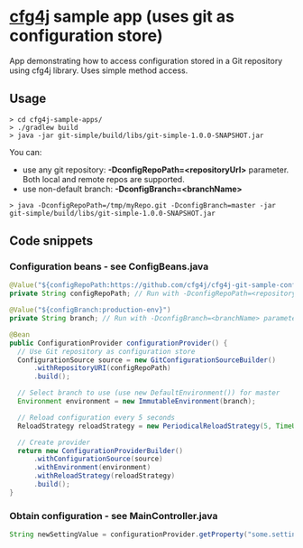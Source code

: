 # [cfg4j](http://cfg4j.org) sample app (uses **git** as configuration store)
App demonstrating how to access configuration stored in a Git repository using cfg4j library. Uses simple method access.

## Usage
```
> cd cfg4j-sample-apps/
> ./gradlew build
> java -jar git-simple/build/libs/git-simple-1.0.0-SNAPSHOT.jar
```

You can:
* use any git repository: **-DconfigRepoPath=\<repositoryUrl\>** parameter. Both local and remote repos are supported.
* use non-default branch: **-DconfigBranch=\<branchName\>**

```
> java -DconfigRepoPath=/tmp/myRepo.git -DconfigBranch=master -jar git-simple/build/libs/git-simple-1.0.0-SNAPSHOT.jar
```

## Code snippets

### Configuration beans - see ConfigBeans.java
```java
@Value("${configRepoPath:https://github.com/cfg4j/cfg4j-git-sample-config.git}")
private String configRepoPath; // Run with -DconfigRepoPath=<repositoryUrl> parameter to override

@Value("${configBranch:production-env}")
private String branch; // Run with -DconfigBranch=<branchName> parameter to override

@Bean
public ConfigurationProvider configurationProvider() {
  // Use Git repository as configuration store
  ConfigurationSource source = new GitConfigurationSourceBuilder()
      .withRepositoryURI(configRepoPath)
      .build();

  // Select branch to use (use new DefaultEnvironment()) for master
  Environment environment = new ImmutableEnvironment(branch);

  // Reload configuration every 5 seconds
  ReloadStrategy reloadStrategy = new PeriodicalReloadStrategy(5, TimeUnit.SECONDS);

  // Create provider
  return new ConfigurationProviderBuilder()
      .withConfigurationSource(source)
      .withEnvironment(environment)
      .withReloadStrategy(reloadStrategy)
      .build();
}
```

### Obtain configuration - see MainController.java
```java
String newSettingValue = configurationProvider.getProperty("some.setting", String.class);
```